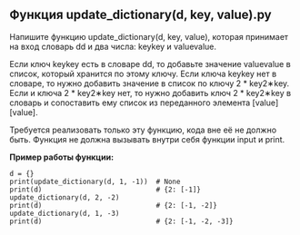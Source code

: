 ## Функция update_dictionary(d, key, value).py
Напишите функцию update_dictionary(d, key, value), которая принимает на вход словарь dd и два числа: keykey и valuevalue.

Если ключ keykey есть в словаре dd, то добавьте значение valuevalue в список, который хранится по этому ключу.
Если ключа keykey нет в словаре, то нужно добавить значение в список по ключу 2 * key2∗key. Если и ключа 2 * key2∗key нет, то нужно добавить ключ 2 * key2∗key в словарь и сопоставить ему список из переданного элемента [value][value].

Требуется реализовать только эту функцию, кода вне её не должно быть.
Функция не должна вызывать внутри себя функции input и print.

**Пример работы функции:**
```
d = {}
print(update_dictionary(d, 1, -1))  # None
print(d)                            # {2: [-1]}
update_dictionary(d, 2, -2)
print(d)                            # {2: [-1, -2]}
update_dictionary(d, 1, -3)
print(d)                            # {2: [-1, -2, -3]}
```
